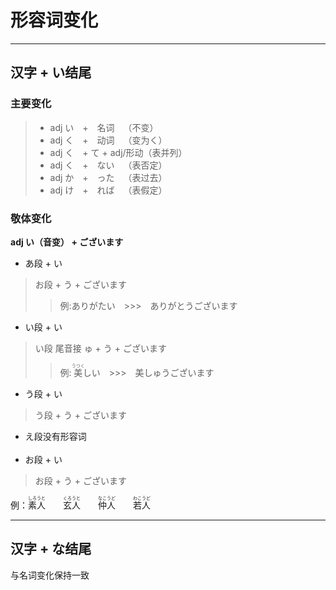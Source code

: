 # 形容词变化
***
## 汉字 + い结尾
### 主要变化
> * adj い&emsp;+&emsp;名词&emsp;（不变）
> * adj く&emsp;+&emsp;动词&emsp;（变为く）
> * adj く&emsp;+ て + adj/形动（表并列）
> * adj く&emsp;+&emsp;ない&emsp;（表否定）
> * adj か&emsp;+&emsp;った&emsp;（表过去）
> * adj け&emsp;+&emsp;れば&emsp;（表假定）

### 敬体变化
**adj い（音变） + ございます**
* あ段 + い
> お段 + う + ございます
> > 例:ありがたい&emsp;>>>&emsp;ありがとうございます
* い段 + い
> い段 尾音接 ゅ + う + ございます
> > 例:<ruby><rt></rt>美<rp>（</rp><rt>うつく</rt><rp>）</rp></ruby>しい&emsp;>>>&emsp;美しゅうございます
* う段 + い
> う段 + う + ございます
* え段没有形容词  
&nbsp;
* お段 + い
> お段 + う + ございます
</li>
例：<ruby><rt></rt>素人<rp>（</rp><rt>しろうと</rt><rp>）</rp></ruby>&emsp;&emsp;<ruby><rt></rt>玄人<rp>（</rp><rt>くろうと</rt><rp>）</rp></ruby>&emsp;&emsp;<ruby><rt></rt>仲人<rp>（</rp><rt>なこうど</rt><rp>）</rp></ruby>&emsp;&emsp;<ruby><rt></rt>若人<rp>（</rp><rt>わこうど</rt><rp>）</rp></ruby>&emsp;&emsp;

***
## 汉字 + な结尾
与名词变化保持一致


